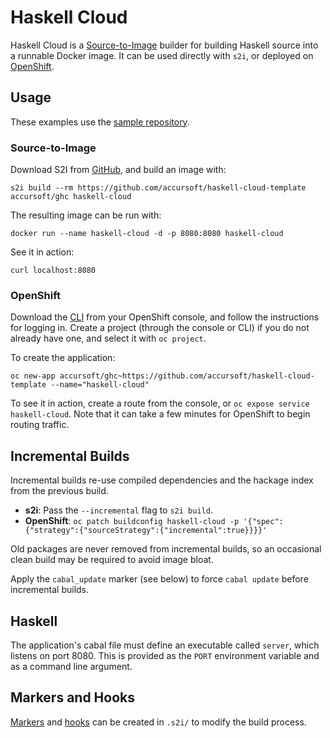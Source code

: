 # Haskell Cloud

Haskell Cloud is a [Source-to-Image](https://github.com/openshift/source-to-image) builder for building Haskell source into a runnable Docker image.
It can be used directly with `s2i`, or deployed on [OpenShift](https://www.openshift.com/).

## Usage

These examples use the [sample repository](https://github.com/accursoft/haskell-cloud-template).

### Source-to-Image

Download S2I from [GitHub](https://github.com/openshift/source-to-image/releases), and build an image with:

`s2i build --rm https://github.com/accursoft/haskell-cloud-template accursoft/ghc haskell-cloud`

The resulting image can be run with:

`docker run --name haskell-cloud -d -p 8080:8080 haskell-cloud`

See it in action:

`curl localhost:8080`

### OpenShift

Download the [CLI](https://docs.openshift.com/online/cli_reference/get_started_cli.html#installing-the-cli) from your OpenShift console, and follow the instructions for logging in.
Create a project (through the console or CLI) if you do not already have one, and select it with `oc project`.

To create the application:

`oc new-app accursoft/ghc~https://github.com/accursoft/haskell-cloud-template --name="haskell-cloud"`

To see it in action, create a route from the console, or `oc expose service haskell-cloud`.
Note that it can take a few minutes for OpenShift to begin routing traffic.

## Incremental Builds

Incremental builds re-use compiled dependencies and the hackage index from the previous build.

- **s2i**: Pass the `--incremental` flag to `s2i build`.
- **OpenShift**: `oc patch buildconfig haskell-cloud -p '{"spec":{"strategy":{"sourceStrategy":{"incremental":true}}}}'`

Old packages are never removed from incremental builds, so an occasional clean build may be required to avoid image bloat.

Apply the `cabal_update` marker (see below) to force `cabal update` before incremental builds.

## Haskell

The application's cabal file must define an executable called `server`, which listens on port 8080.
This is provided as the `PORT` environment variable and as a command line argument.

## Markers and Hooks

[Markers](https://github.com/accursoft/haskell-cloud-template/tree/master/.s2i/markers/README) and [hooks](https://github.com/accursoft/haskell-cloud-template/tree/master/.s2i/hooks/README) can be created in `.s2i/` to modify the build process.
